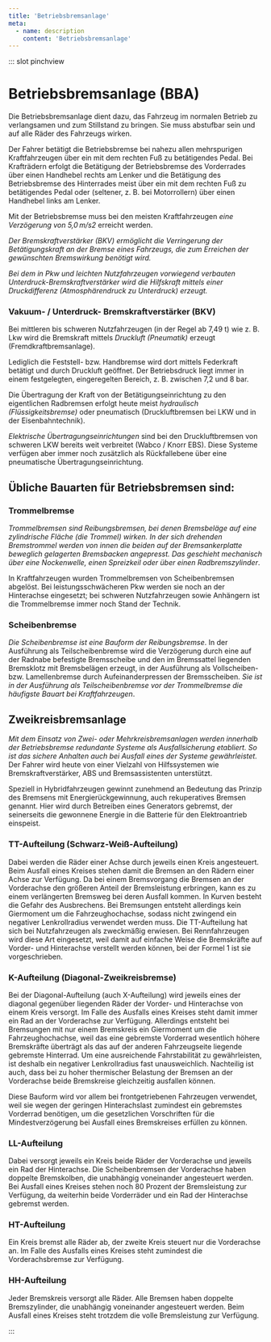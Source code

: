 ```yaml
---
title: 'Betriebsbremsanlage'
meta:
  - name: description
    content: 'Betriebsbremsanlage'
---
```


::: slot pinchview

# Betriebsbremsanlage (BBA)

Die Betriebsbremsanlage dient dazu, das Fahrzeug im normalen Betrieb zu verlangsamen und zum Stillstand zu bringen. Sie muss abstufbar sein und auf alle Räder des Fahrzeugs wirken.

Der Fahrer betätigt die Betriebsbremse bei nahezu allen mehrspurigen Kraftfahrzeugen über ein mit dem rechten Fuß zu betätigendes Pedal. Bei Krafträdern erfolgt die Betätigung der Betriebsbremse des Vorderrades über einen Handhebel rechts am Lenker und die Betätigung des Betriebsbremse des Hinterrades meist über ein mit dem rechten Fuß zu betätigendes Pedal oder (seltener, z. B. bei Motorrollern) über einen Handhebel links am Lenker.

Mit der Betriebsbremse muss bei den meisten Kraftfahrzeugen *eine Verzögerung von 5,0 m/s2* erreicht werden.

*Der Bremskraftverstärker (BKV) ermöglicht die Verringerung der Betätigungskraft an der Bremse eines Fahrzeugs, die zum Erreichen der gewünschten Bremswirkung benötigt wird.*

*Bei dem in Pkw und leichten Nutzfahrzeugen vorwiegend verbauten Unterdruck-Bremskraftverstärker wird die Hilfskraft mittels einer Druckdifferenz (Atmosphärendruck zu Unterdruck) erzeugt.*

### Vakuum- / Unterdruck-  Bremskraftverstärker (BKV)

<YouTube videoid="cP1B9wSgB1I" start="5" desc="Bremskraftverstärker" />

Bei mittleren bis schweren Nutzfahrzeugen (in der Regel ab 7,49 t) wie z. B. Lkw wird die Bremskraft mittels *Druckluft (Pneumatik)* erzeugt (Fremdkraftbremsanlage). 

Lediglich die Feststell- bzw. Handbremse wird dort mittels Federkraft betätigt und durch Druckluft geöffnet. Der Betriebsdruck liegt immer in einem festgelegten, eingeregelten Bereich, z. B. zwischen 7,2 und 8 bar. 

Die Übertragung der Kraft von der Betätigungseinrichtung zu den eigentlichen Radbremsen erfolgt heute meist *hydraulisch (Flüssigkeitsbremse)* oder pneumatisch (Druckluftbremsen bei LKW und in der Eisenbahntechnik).

*Elektrische Übertragungseinrichtungen* sind bei den Druckluftbremsen von schweren LKW bereits weit verbreitet (Wabco / Knorr EBS). Diese Systeme verfügen aber immer noch zusätzlich als Rückfallebene über eine pneumatische Übertragungseinrichtung.

## Übliche Bauarten für Betriebsbremsen sind:

### Trommelbremse

*Trommelbremsen sind Reibungsbremsen, bei denen Bremsbeläge auf eine zylindrische Fläche (die Trommel) wirken. In der sich drehenden Bremstrommel werden von innen die beiden auf der Bremsankerplatte beweglich gelagerten Bremsbacken angepresst. Das geschieht mechanisch über eine Nockenwelle, einen Spreizkeil oder über einen Radbremszylinder*.

In Kraftfahrzeugen wurden Trommelbremsen von Scheibenbremsen abgelöst. Bei leistungsschwächeren Pkw werden sie noch an der Hinterachse eingesetzt; bei schweren Nutzfahrzeugen sowie Anhängern ist die Trommelbremse immer noch Stand der Technik.

### Scheibenbremse

*Die Scheibenbremse ist eine Bauform der Reibungsbremse*. In der Ausführung als Teilscheibenbremse wird die Verzögerung durch eine auf der Radnabe befestigte Bremsscheibe und den im Bremssattel liegenden Bremsklotz mit Bremsbelägen erzeugt, in der Ausführung als Vollscheiben- bzw. Lamellenbremse durch Aufeinanderpressen der Bremsscheiben. *Sie ist in der Ausführung als Teilscheibenbremse vor der Trommelbremse die häufigste Bauart bei Kraftfahrzeugen*.

<YouTube videoid="ugtrRmyPSfE" desc="Scheibenbremse" />

## Zweikreisbremsanlage

*Mit dem Einsatz von Zwei- oder Mehrkreisbremsanlagen werden innerhalb der Betriebsbremse redundante Systeme als Ausfallsicherung etabliert. So ist das sichere Anhalten auch bei Ausfall eines der Systeme gewährleistet.* Der Fahrer wird heute von einer Vielzahl von Hilfssystemen wie Bremskraftverstärker, ABS und Bremsassistenten unterstützt.

Speziell in Hybridfahrzeugen gewinnt zunehmend an Bedeutung das Prinzip des Bremsens mit Energierückgewinnung, auch rekuperatives Bremsen genannt. Hier wird durch Betreiben eines Generators gebremst, der seinerseits die gewonnene Energie in die Batterie für den Elektroantrieb einspeist.

### TT-Aufteilung (Schwarz-Weiß-Aufteilung)

Dabei werden die Räder einer Achse durch jeweils einen Kreis angesteuert. Beim Ausfall eines Kreises stehen damit die Bremsen an den Rädern einer Achse zur Verfügung. Da bei einem Bremsvorgang die Bremsen an der Vorderachse den größeren Anteil der Bremsleistung erbringen, kann es zu einem verlängerten Bremsweg bei deren Ausfall kommen. In Kurven besteht die Gefahr des Ausbrechens. Bei Bremsungen entsteht allerdings kein Giermoment um die Fahrzeughochachse, sodass nicht zwingend ein negativer Lenkrollradius verwendet werden muss. Die TT-Aufteilung hat sich bei Nutzfahrzeugen als zweckmäßig erwiesen. Bei Rennfahrzeugen wird diese Art eingesetzt, weil damit auf einfache Weise die Bremskräfte auf Vorder- und Hinterachse verstellt werden können, bei der Formel 1 ist sie vorgeschrieben.

### K-Aufteilung (Diagonal-Zweikreisbremse)

Bei der Diagonal-Aufteilung (auch X-Aufteilung) wird jeweils eines der diagonal gegenüber liegenden Räder der Vorder- und Hinterachse von einem Kreis versorgt. Im Falle des Ausfalls eines Kreises steht damit immer ein Rad an der Vorderachse zur Verfügung. Allerdings entsteht bei Bremsungen mit nur einem Bremskreis ein Giermoment um die Fahrzeughochachse, weil das eine gebremste Vorderrad wesentlich höhere Bremskräfte überträgt als das auf der anderen Fahrzeugseite liegende gebremste Hinterrad. Um eine ausreichende Fahrstabilität zu gewährleisten, ist deshalb ein negativer Lenkrollradius fast unausweichlich. Nachteilig ist auch, dass bei zu hoher thermischer Belastung der Bremsen an der Vorderachse beide Bremskreise gleichzeitig ausfallen können.

Diese Bauform wird vor allem bei frontgetriebenen Fahrzeugen verwendet, weil sie wegen der geringen Hinterachslast zumindest ein gebremstes Vorderrad benötigen, um die gesetzlichen Vorschriften für die Mindestverzögerung bei Ausfall eines Bremskreises erfüllen zu können.

### LL-Aufteilung

Dabei versorgt jeweils ein Kreis beide Räder der Vorderachse und jeweils ein Rad der Hinterachse. Die Scheibenbremsen der Vorderachse haben doppelte Bremskolben, die unabhängig voneinander angesteuert werden. Bei Ausfall eines Kreises stehen noch 80 Prozent der Bremsleistung zur Verfügung, da weiterhin beide Vorderräder und ein Rad der Hinterachse gebremst werden. 

### HT-Aufteilung

Ein Kreis bremst alle Räder ab, der zweite Kreis steuert nur die Vorderachse an. Im Falle des Ausfalls eines Kreises steht zumindest die Vorderachsbremse zur Verfügung.

### HH-Aufteilung

Jeder Bremskreis versorgt alle Räder. Alle Bremsen haben doppelte Bremszylinder, die unabhängig voneinander angesteuert werden. Beim Ausfall eines Kreises steht trotzdem die volle Bremsleistung zur Verfügung.

:::

<pinchView />